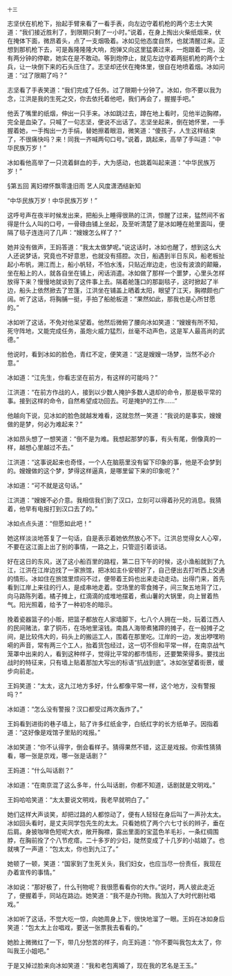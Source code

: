     十三 

   志坚伏在机枪下，抬起手臂来看了一看手表，向左边守着机枪的两个志士大笑道：“我们接近胜利了，到限期只剩了一小时。”说着，在身上掏出火柴纸烟来，伏在掩体下面，微昂着头，点了一支烟吸着。冰如见他态度自然，也就清醒过来。正想到那机枪下去，可是轰隆隆隆大响，炮弹又向这里猛袭过来，一炮跟着一炮，没有两分钟的停歇，她实在是不敢动。等到炮停止，就见左边守着两挺机枪的两个士兵，让一块倒下来的石头压住了。志坚却还伏在掩体里，很自在地喷着烟。冰如问道：“过了限期了吗？”

   志坚看了手表笑道：“我们完成了任务。过了限期十分钟了。冰如，你不要以我为念，江洪是我的生死之交，你去依托着他吧，我们再会了，握握手吧。”

   他丢了嘴里的纸烟，伸出一只手来。冰如跳过去，蹲在地上看时，见他半边胸襟，完全是血染了。只喊了一句志坚，便说不出话了。志坚坐起来，倒在她怀里，一手握着她，一手掏出一方手绢，替她擦着眼泪，微笑道：“傻孩子，人生这样结束了，不很痛快吗？来！同我一齐喊两句口号。”说着，跳起来，高举了手叫道：“中华民族万岁！”

   冰如看他高举了一只流着鲜血的手，大为感动，也跳着叫起来道：“中华民族万岁！”

   §第五回 离妇襟怀飘零逢旧雨 艺人风度潇洒结新知

   “中华民族万岁！中华民族万岁！”

   这呼号声在夜半时候发出来，把船头上睡得很熟的江洪，惊醒了过来，猛然间不省得是什么人叫的口号，一骨碌由铺上坐起，及至听清楚了是冰如睡在舱里面叫，便隔了毯子连连问了几声：“嫂嫂怎么样了？”

   她并没有做声，王妈答道：“我太太做梦呢。”说这话时，冰如也醒了，想到这么大人还说梦话，究竟也不好意思，也就没有搭腔。次日，船遇到半日东风，船老板扯起小布帆，溯江而上，船小帆轻，不怕水浅，只贴近岸边走，也没有波浪的颠簸，坐在船上的人，就各自坐在铺上，闲话消遣。冰如做了那样一个噩梦，心里头怎样放得下来？慢慢地就谈到了这件事上去。隔着舱篷口的那副毯子，这时掀起了半边，船头上依然掀去了笠篷，江洪坐在铺盖上晒着太阳，眼望了江天，胸襟颇也广阔。听了这话，将胸脯一挺，手拍了船舱板道：“果然如此，那我也是心所甘愿的。”

   冰如听了这话，不免对他呆望着。他然后微俯了腰向冰如笑道：“嫂嫂有所不知，死守阵地，又能完成任务，虽炮火威力猛烈，丝毫不动声色，这是军人最高尚的武德。”

   他说时，看到冰如的脸色，青红不定，便笑道：“这是嫂嫂一场梦，当然不必介意。”

   冰如道：“江先生，你看志坚在前方，有这样的可能吗？”

   江洪道：“在前方作战的人，接到以少数人掩护多数人退却的命令，那是极平常的事。接到这样的命令，自然希望成功回去。可是掩护的工作……”

   他越向下说，见冰如的脸色就越发难看，这就忽然一笑道：“我说的是事实，嫂嫂做的是梦，何必为难起来？”

   冰如昂头想了一想笑道：“倒不是为难。我想起那梦的事，有头有尾，倒像真的一样，越想心里越过不去。”

   江洪道：“这事说起来也奇怪，一个人在脑筋里没有留下印象的事，他是不会梦到的。嫂嫂做的这个梦，梦得这样逼真，是哪里留下来的印象呢？”

   冰如道：“可不就是这句话。”

   江洪道：“嫂嫂不必介意。我相信我们到了汉口，立刻可以得着孙兄的消息。我猜着，他早有电报打到汉口去了的。”

   冰如点点头道：“但愿如此吧！”

   她这样淡淡地答复了一句话，自是表示着她依然放心不下。江洪总觉得女人心窄，不要在这江面上出了别的事情，一路之上，只管逗引着谈话。

   好在这日的东风，送了这小船百里的路程，第二日下午的时候，这小渔船就到了九江，江洪在江岸边找了一家旅馆，把冰如主仆安顿好了，自己便出去打听西上交通的情形。冰如住在旅馆里烦闷不过，便带着王妈也出来走动走动。出得门来，首先看到江岸上来往的行人，是成串地走着。空场里的零食摊子，间三聚五地背了江，向马路陈列着。橘子摊上，红滴滴的成堆地摆着，煮山薯的大锅里，向上冒着热气。阳光照着，给予了一种初冬的暗示。

   挽着瓷器篮子的小贩，把篮子都放在人家墙脚下，七八个人拥在一处，玩着江西人的民间赌法，拿了铜币，在场地里滚钱。南昌人海带煮猪蹄的摊子，在一般摊子之间，是比较伟大的，码头上的搬运工人，围着在那里吃。江岸的一边，发出咿嘿哟嗬的声音，常有两三个工人，抬着货包经过，这一切不但和平常一样，在南京战气笼罩中出来的人，看到这种样子，觉得比平常的都市情形，还要繁荣得多。要找出战时的特征来，只有墙上贴着那加大写出的标语“抗战到底”。冰如张望着街景，缓步向前走。

   王妈笑道：“太太，这九江地方多好，什么都像平常一样，这个地方，没有警报吗？”

   冰如道：“怎么没有警报？汉口都受过两次轰炸了。”

   王妈看到进街的巷子墙上，贴了许多红纸金字，白纸红字的长方纸单子。因指着道：“这好像是戏馆子里贴的戏报。”

   冰如笑道：“你不认得字，倒会看样子。猜得果然不错，这正是戏报。你索性猜猜看，哪一张是京戏，哪一张是话剧？”

   王妈道：“什么叫话剧？”

   冰如道：“在南京混了这么多年，什么叫话剧，你都不知道，话剧就是文明戏。”

   王妈哈哈笑道：“太太要说文明戏，我老早就明白了。”

   她们这样大声谈笑，却把过路的人都惊动了，便有人轻轻在身后叫了一声孙太太。冰如回头看时，是丈夫同学包先生的太太。只看她梳了两个六七寸长的辫子，垂在后肩。身披咖啡色短呢大衣，敞开胸襟，露出里面的宝蓝色羊毛衫，一条红绸围脖，在胸前拴了个八节疙瘩。二十多岁的少妇，陡然变成了十几岁的小姑娘了。也就咦了一声道：“包太太，你也到九江了。”

   她顿了一顿，笑道：“国家到了生死关头，我们妇女，也应当尽一份责任，我现在办着宣传的事情。”

   冰如说：“那好极了，什么刊物呢？我很愿看看你的大作。”说时，两人彼此走近了，便握着手，同站在路边。她笑道：“我不是办刊物。我加入了大时代剧社唱戏。”

   冰如听了这话，不觉大吃一惊，向她周身上下，很快地溜了一眼。王妈在冰如身后笑道：“包太太上台唱戏，要送一张票我去看看的。”

   她脸上微微红了一下，带几分愁苦的样子，向王妈道：“你不要叫我包太太了，你叫我王小姐吧。”

   于是又掉过脸来向冰如笑道：“我和老包离婚了，现在我的艺名是王玉。”

